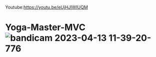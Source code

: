 Youtube:https://youtu.be/eUjHJlWIUQM
# Yoga-Master-MVC![bandicam 2023-04-13 11-39-20-776](https://user-images.githubusercontent.com/119485615/231704025-350edf32-44c5-44f2-b7de-54e1dbe04965.jpg)
